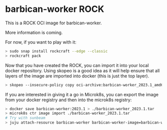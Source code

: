 # barbican-worker ROCK

This is a ROCK OCI image for barbican-worker.

More information is coming.

For now, if you want to play with it:

```bash
> sudo snap install rockcraft --edge --classic
> rockcraft pack
```

Now that you have created the ROCK, you can import it into
your local docker repository. Using skopeo is a good idea as
it will help ensure that all layers of the image are imported
into docker (this is just the top layer).

```bash
> skopeo --insecure-policy copy oci-archive:barbican-worker_2023.1_amd64.rock docker-daemon:barbican-worker:2023.1
```

If you are interested in giving it a go in Microk8s, you can
export the image from your docker registry and then into the
microk8s registry:

```bash
> docker save barbican-worker:2023.1 > ./barbican-worker_2023.1.tar
> microk8s ctr image import ./barbican-worker_2023.1.tar
# Try with sunbeam
> juju attach-resource barbican-worker barbican-worker-image=barbican-worker:2023.1
```
